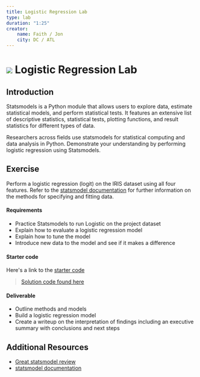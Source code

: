 ```yaml
---
title: Logistic Regression Lab
type: lab
duration: "1:25"
creator:
    name: Faith / Jon
    city: DC / ATL
---
```


# ![](https://ga-dash.s3.amazonaws.com/production/assets/logo-9f88ae6c9c3871690e33280fcf557f33.png) Logistic Regression Lab

## Introduction

Statsmodels is a Python module that allows users to explore data, estimate statistical models, and perform statistical tests. It features an extensive list of descriptive statistics, statistical tests, plotting functions, and result statistics for different types of data.

Researchers across fields use statsmodels for statistical computing and data analysis in Python. Demonstrate your understanding by performing logistic regression using Statsmodels.

## Exercise

Perform a logistic regression (logit) on the IRIS dataset using all four features. Refer to the [statsmodel documentation](http://statsmodels.sourceforge.net/stable/index.html) for further information on the methods for specifying and fitting data.

#### Requirements

- Practice Statsmodels to run Logistic on the project dataset
- Explain how to evaluate a logistic regression model
- Explain how to tune the model
- Introduce new data to the model and see if it makes a difference

#### Starter code

Here's a link to the [starter code](./code/starter-code/week4-2.2-starter.ipynb)


> [Solution code found here](./code/solution-code/week4-2.2-)

#### Deliverable

- Outline methods and models
- Build a logistic regression model
- Create a writeup on the interpretation of findings including an executive summary with conclusions and next steps

## Additional Resources
- [Great statsmodel review](http://blog.yhat.com/posts/logistic-regression-and-python.html)
- [statsmodel documentation](http://statsmodels.sourceforge.net/stable/index.html)
